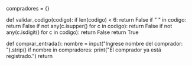 compradores = {}

def validar_codigo(codigo):
    if len(codigo) < 6:
        return False
    if " " in codigo:
        return False
    if not any(c.isupper() for c in codigo):
        return False
    if not any(c.isdigit() for c in codigo):
        return False
    return True

def comprar_entrada():
    nombre = input("Ingrese nombre del comprador: ").strip()
    if nombre in compradores:
        print("El comprador ya está registrado.")
        return
